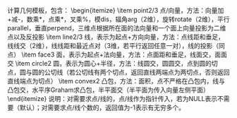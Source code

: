 计算几何模板，包含：
\begin{itemize}
\item point2/3 点/向量，方法：向量加+减-，数乘*，点乘*，叉乘%，模dis，辐角arg（2维），旋转rotate（2维），平行parallel，垂直perpend，三维点根据所在面的法向量和一个面上向量投影为二维点以及反投影
\item line2/3 线，表示为起点+方向向量，方法：点线距和垂足，线线交（2维），线线距和最近点对（3维，若平行返回任意一对），线的投影（同点）
\item face3 面，表示为起点+法向量，方法：点面距和垂足，线面交，面面交
\item circle2 圆，表示为圆心+半径，方法：线圆交，圆圆交，点到圆的切点，圆与圆的公切线（若公切线有两个切点，返回直线两端点为两切点，否则返回直线端点为切点）
\item convex2 凸包，方法：面积，点不严格在凸包内，线与凸包交，水平序Graham求凸包，半平面交（半平面为传入向量左侧平面）
\end{itemize}
说明：对需要求点/线的，点/线作为指针传入，若为NULL表示不需要（默认）；对需要求点/线个数的，返回值为-1表示有无穷多个。
